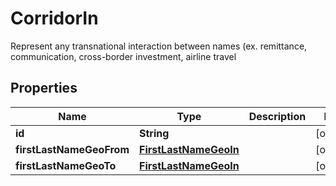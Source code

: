 

# CorridorIn

Represent any transnational interaction between names (ex. remittance, communication, cross-border investment, airline travel

## Properties

| Name | Type | Description | Notes |
|------------ | ------------- | ------------- | -------------|
|**id** | **String** |  |  [optional] |
|**firstLastNameGeoFrom** | [**FirstLastNameGeoIn**](FirstLastNameGeoIn.md) |  |  [optional] |
|**firstLastNameGeoTo** | [**FirstLastNameGeoIn**](FirstLastNameGeoIn.md) |  |  [optional] |



